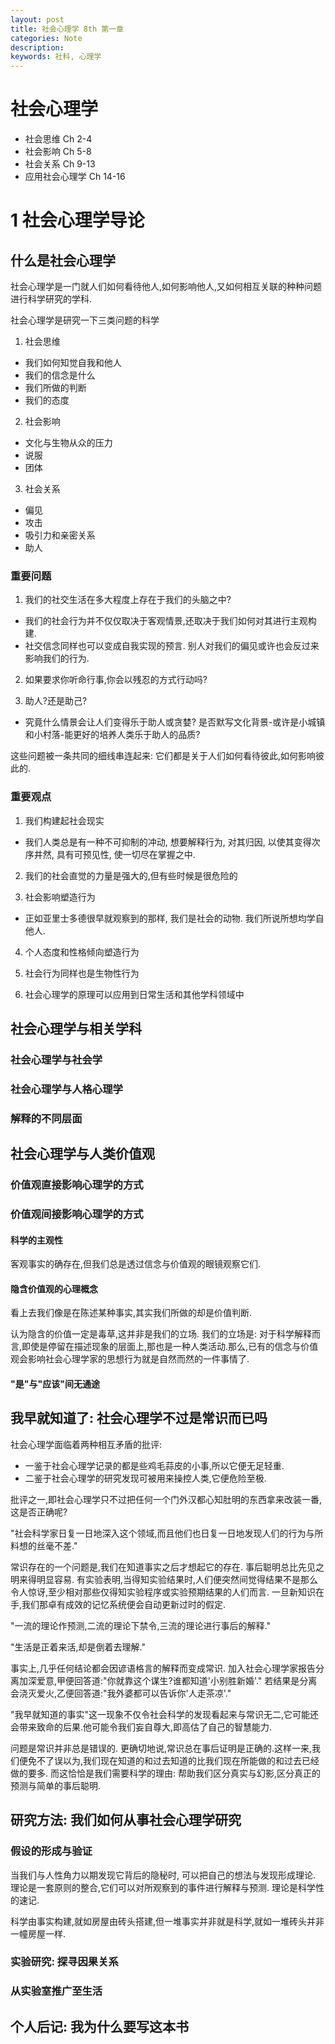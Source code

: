 ```yaml
---
layout: post
title: 社会心理学 8th 第一章
categories: Note
description:
keywords: 社科, 心理学
---
```


# 社会心理学
  - 社会思维 Ch 2-4
  - 社会影响 Ch 5-8
  - 社会关系 Ch 9-13
  - 应用社会心理学 Ch 14-16

# 1 社会心理学导论

## 什么是社会心理学

社会心理学是一门就人们如何看待他人,如何影响他人,又如何相互关联的种种问题进行科学研究的学科.

社会心理学是研究一下三类问题的科学
1. 社会思维
  - 我们如何知觉自我和他人
  - 我们的信念是什么
  - 我们所做的判断
  - 我们的态度
2. 社会影响
  - 文化与生物从众的压力
  - 说服
  - 团体
3. 社会关系
  - 偏见
  - 攻击
  - 吸引力和亲密关系
  - 助人

### 重要问题
1. 我们的社交生活在多大程度上存在于我们的头脑之中?
  - 我们的社会行为并不仅仅取决于客观情景,还取决于我们如何对其进行主观构建.
  - 社交信念同样也可以变成自我实现的预言. 别人对我们的偏见或许也会反过来影响我们的行为.

2. 如果要求你听命行事,你会以残忍的方式行动吗?

3. 助人?还是助己?
  - 究竟什么情景会让人们变得乐于助人或贪婪? 是否默写文化背景-或许是小城镇和小村落-能更好的培养人类乐于助人的品质?

这些问题被一条共同的细线串连起来: 它们都是关于人们如何看待彼此,如何影响彼此的.

### 重要观点
1. 我们构建起社会现实
  - 我们人类总是有一种不可抑制的冲动, 想要解释行为, 对其归因, 以使其变得次序井然, 具有可预见性, 使一切尽在掌握之中.

2. 我们的社会直觉的力量是强大的,但有些时候是很危险的

3. 社会影响塑造行为
  - 正如亚里士多德很早就观察到的那样, 我们是社会的动物. 我们所说所想均学自他人.

4. 个人态度和性格倾向塑造行为

5. 社会行为同样也是生物性行为

6. 社会心理学的原理可以应用到日常生活和其他学科领域中

## 社会心理学与相关学科

### 社会心理学与社会学

### 社会心理学与人格心理学

### 解释的不同层面

## 社会心理学与人类价值观

### 价值观直接影响心理学的方式

### 价值观间接影响心理学的方式

#### 科学的主观性

客观事实的确存在,但我们总是透过信念与价值观的眼镜观察它们.

#### 隐含价值观的心理概念

看上去我们像是在陈述某种事实,其实我们所做的却是价值判断.

认为隐含的价值一定是毒草,这并非是我们的立场. 我们的立场是: 对于科学解释而言,即使是停留在描述现象的层面上,那也是一种人类活动.那么,已有的信念与价值观会影响社会心理学家的思想行为就是自然而然的一件事情了.

#### "是"与"应该"间无通途

## 我早就知道了: 社会心理学不过是常识而已吗

社会心理学面临着两种相互矛盾的批评:
  - 一鉴于社会心理学记录的都是些鸡毛蒜皮的小事,所以它便无足轻重.
  - 二鉴于社会心理学的研究发现可被用来操控人类,它便危险至极.

批评之一,即社会心理学只不过把任何一个门外汉都心知肚明的东西拿来改装一番,这是否正确呢?

"社会科学家日复一日地深入这个领域,而且他们也日复一日地发现人们的行为与所料想的丝毫不差."

常识存在的一个问题是,我们在知道事实之后才想起它的存在. 事后聪明总比先见之明来得明显容易. 有实验表明,当得知实验结果时,人们便突然间觉得结果不是那么令人惊讶,至少相对那些仅得知实验程序或实验预期结果的人们而言. 一旦新知识在手,我们那卓有成效的记忆系统便会自动更新过时的假定.

"一流的理论作预测,二流的理论下禁令,三流的理论进行事后的解释."

"生活是正着来活,却是倒着去理解."

事实上,几乎任何结论都会因谚语格言的解释而变成常识. 加入社会心理学家报告分离加深爱意,甲便回答道:"你就靠这个谋生?谁都知道'小别胜新婚'." 若结果是分离会浇灭爱火,乙便回答道:"我外婆都可以告诉你'人走茶凉'."

"我早就知道的事实"这一现象不仅令社会科学的发现看起来与常识无二,它可能还会带来致命的后果.他可能令我们妄自尊大,即高估了自己的智慧能力.

问题是常识并非总是错误的. 更确切地说,常识总在事后证明是正确的.这样一来,我们便免不了误以为,我们现在知道的和过去知道的比我们现在所能做的和过去已经做的要多. 而这恰恰是我们需要科学的理由: 帮助我们区分真实与幻影,区分真正的预测与简单的事后聪明.

## 研究方法: 我们如何从事社会心理学研究

### 假设的形成与验证

当我们与人性角力以期发现它背后的隐秘时, 可以把自己的想法与发现形成理论. 理论是一套原则的整合,它们可以对所观察到的事件进行解释与预测. 理论是科学性的速记.

科学由事实构建,就如房屋由砖头搭建,但一堆事实并非就是科学,就如一堆砖头并非一幢房屋一样.

### 实验研究: 探寻因果关系

### 从实验室推广至生活

## 个人后记: 我为什么要写这本书
